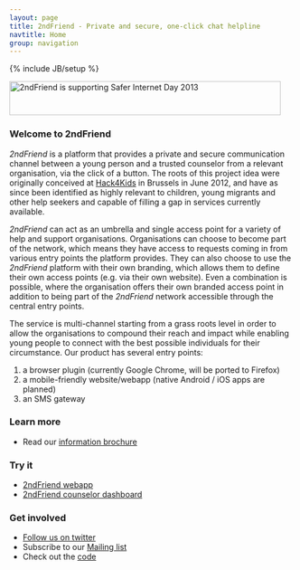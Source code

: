 ```yaml
---
layout: page
title: 2ndFriend - Private and secure, one-click chat helpline
navtitle: Home
group: navigation
---
```

{% include JB/setup %}

<a href="http://www.saferinternet.org.uk/safer-internet-day/2013" title='2ndFriend is supporting Safer Internet Day 2013'>
  <img width='480' height='60' alt='2ndFriend is supporting Safer Internet Day 2013' src='http://www.saferinternet.org.uk/downloads/Safer_Internet_Day/2013/Banners/Banner-SID2013_468x60.jpg' />
</a>

### Welcome to 2ndFriend

*2ndFriend* is a platform that provides a private and secure communication channel between a young person and a trusted counselor from a relevant organisation, via the click of a button. The roots of this project idea were originally conceived at [Hack4Kids](http://2012.euhackathon.eu/) in Brussels in June 2012, and have as since been identified as highly relevant to children, young migrants and other help seekers and capable of filling a gap in services currently available.

*2ndFriend* can act as an umbrella and single access point for a variety of help and support organisations. Organisations can choose to become part of the network, which means they have access to requests coming in from various entry points the platform provides. They can also choose to use the *2ndFriend* platform with their own branding, which allows them to define their own access points (e.g. via their own website). Even a combination is possible, where the organisation offers their own branded access point in addition to being part of the *2ndFriend* network accessible through the central entry points.

The service is multi-channel starting from a grass roots level in order to allow the organisations to compound their reach and impact while enabling young people to connect with the best possible individuals for their circumstance. Our product has several entry points:

1. a browser plugin (currently Google Chrome, will be ported to Firefox)
2. a mobile-friendly website/webapp (native Android / iOS apps are planned)
3. an SMS gateway

### Learn more

* Read our [information brochure](downloads/2ndfriend_handout.pdf)

### Try it

* [2ndFriend webapp](https://secondfriend.github.com/chrome-extension)
* [2ndFriend counselor dashboard](https://second-friend.appspot.com)

### Get involved

* [Follow us on twitter](https://twitter.com/Second_Friend)
* Subscribe to our [Mailing list](https://groups.google.com/d/forum/secondfriend)
* Check out the [code](https://github.com/SecondFriend)
